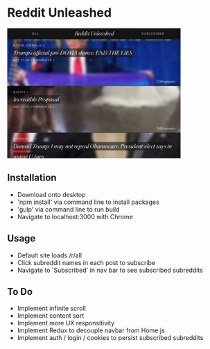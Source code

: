 # Reddit Unleashed

<img src=https://github.com/simeonlee/reddit/blob/master/images/app/reddit-unleashed-ui.png width=400 height=300 />

## Installation

+ Download onto desktop
+ 'npm install' via command line to install packages
+ 'gulp' via command line to run build
+ Navigate to localhost:3000 with Chrome

## Usage

+ Default site loads /r/all
+ Click subreddit names in each post to subscribe
+ Navigate to 'Subscribed' in nav bar to see subscribed subreddits

## To Do

+ Implement infinite scroll
+ Implement content sort
+ Implement more UX responsitivity
+ Implement Redux to decouple navbar from Home.js
+ Implement auth / login / cookies to persist subscribed subreddits
